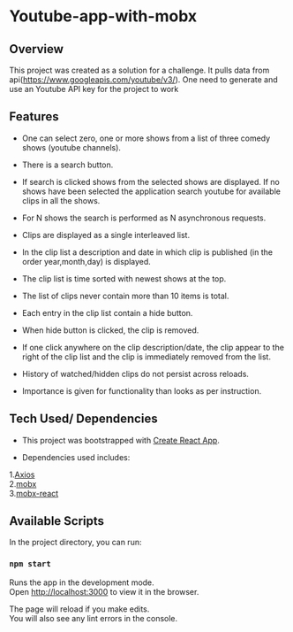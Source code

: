 # Youtube-app-with-mobx

## Overview

This project was created as a solution for a challenge. It pulls data from api(https://www.googleapis.com/youtube/v3/). One need to generate and use an Youtube API key for the project to work

## Features

- One can select zero, one or more shows from a list of three comedy shows (youtube channels).
- There is a search button.
- If search is clicked shows from the selected shows are displayed. If no shows have been selected the application search youtube for available clips in all the shows.
- For N shows the search is performed as N asynchronous requests.

- Clips are displayed as a single interleaved list.

- In the clip list a description and date in which clip is published (in the order year,month,day) is displayed.

- The clip list is time sorted with newest shows at the top.

- The list of clips never contain more than 10 items is total.

- Each entry in the clip list contain a hide button.

- When hide button is clicked, the clip is removed.

- If one click anywhere on the clip description/date, the clip appear to the right of the clip list and the clip is immediately removed from the list.

- History of watched/hidden clips do not persist across reloads.

- Importance is given for functionality than looks as per instruction.

## Tech Used/ Dependencies

- This project was bootstrapped with [Create React App](https://github.com/facebook/create-react-app).

- Dependencies used includes: <br>

1.[Axios](https://www.npmjs.com/package/axios) <br>
2.[mobx](https://www.npmjs.com/package/mobx) <br>
3.[mobx-react](https://www.npmjs.com/package/mobx-react)

## Available Scripts

In the project directory, you can run:

### `npm start`

Runs the app in the development mode.\
Open [http://localhost:3000](http://localhost:3000) to view it in the browser.

The page will reload if you make edits.\
You will also see any lint errors in the console.

